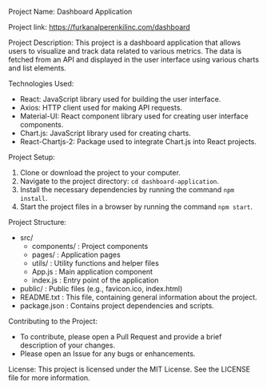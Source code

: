 Project Name: Dashboard Application

Project link: https://furkanalperenkilinc.com/dashboard

Project Description:
This project is a dashboard application that allows users to visualize and track data related to various metrics. The data is fetched from an API and displayed in the user interface using various charts and list elements.

Technologies Used:
- React: JavaScript library used for building the user interface.
- Axios: HTTP client used for making API requests.
- Material-UI: React component library used for creating user interface components.
- Chart.js: JavaScript library used for creating charts.
- React-Chartjs-2: Package used to integrate Chart.js into React projects.

Project Setup:
1. Clone or download the project to your computer.
2. Navigate to the project directory: `cd dashboard-application`.
3. Install the necessary dependencies by running the command `npm install`.
4. Start the project files in a browser by running the command `npm start`.

Project Structure:
- src/
  - components/ : Project components
  - pages/ : Application pages
  - utils/ : Utility functions and helper files
  - App.js : Main application component
  - index.js : Entry point of the application
- public/ : Public files (e.g., favicon.ico, index.html)
- README.txt : This file, containing general information about the project.
- package.json : Contains project dependencies and scripts.

Contributing to the Project:
- To contribute, please open a Pull Request and provide a brief description of your changes.
- Please open an Issue for any bugs or enhancements.

License:
This project is licensed under the MIT License. See the LICENSE file for more information.
